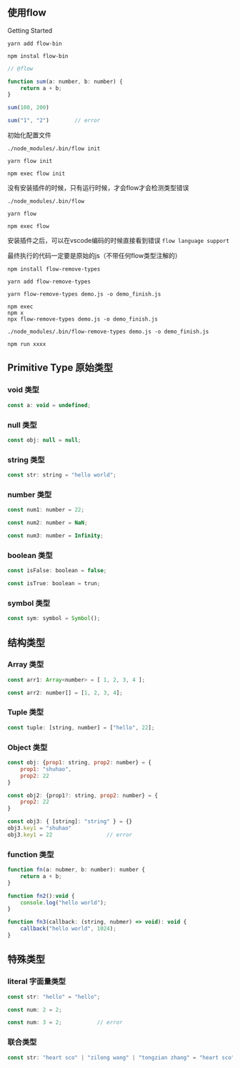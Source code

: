 ## 使用flow

Getting Started
``` shell
yarn add flow-bin

npm instal flow-bin
```

``` js
// @flow

function sum(a: number, b: number) {
    return a + b;
}

sum(100, 200)

sum("1", "2")        // error
```

初始化配置文件
```
./node_modules/.bin/flow init

yarn flow init

npm exec flow init
```

没有安装插件的时候，只有运行时候，才会flow才会检测类型错误
``` shell
./node_modules/.bin/flow

yarn flow

npm exec flow

```

安装插件之后，可以在vscode编码的时候直接看到错误
`flow language support`

最终执行的代码一定要是原始的js（不带任何flow类型注解的）
``` shell
npm install flow-remove-types

yarn add flow-remove-types
```

``` shell
yarn flow-remove-types demo.js -o demo_finish.js

npm exec
npm x
npx flow-remove-types demo.js -o demo_finish.js

./node_modules/.bin/flow-remove-types demo.js -o demo_finish.js

npm run xxxx
```

## Primitive Type 原始类型
### void 类型
``` javascript
const a: void = undefined;
```

### null 类型
``` javascript
const obj: null = null;
```

### string 类型
``` javascript
const str: string = "hello world";
```

### number 类型
``` javascript
const num1: number = 22;

const num2: number = NaN;

const num3: number = Infinity;
```

### boolean 类型
``` javascript
const isFalse: boolean = false;

const isTrue: boolean = trun;
```

### symbol 类型
``` javascript
const sym: symbol = Symbol();
```

## 结构类型
### Array 类型
``` javascript
const arr1: Array<number> = [ 1, 2, 3, 4 ];

const arr2: number[] = [1, 2, 3, 4];
```

### Tuple 类型
``` javascript
const tuple: [string, number] = ["hello", 22];
```

### Object 类型
``` javascript
const obj: {prop1: string, prop2: number} = {
	prop1: "shuhao",
	prop2: 22
}

const obj2: {prop1?: string, prop2: number} = {
	prop2: 22
}

const obj3: { [string]: "string" } = {}
obj3.key1 = "shuhao"
obj3.key1 = 22                 // error

```

### function 类型
``` javascript
function fn(a: nubmer, b: number): number {
	return a + b;
}

function fn2():void {
	console.log("hello world");
}

function fn3(callback: (string, nubmer) => void): void {
	callback("hello world", 1024);
}
```

## 特殊类型
### literal 字面量类型
``` javascript
const str: "hello" = "hello";

const num: 2 = 2;

const num: 3 = 2;           // error
```

### 联合类型
``` javascript
const str: "heart sco" | "zilong wang" | "tongzian zhang" = "heart sco"
```